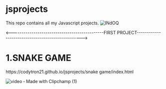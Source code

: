 # jsprojects
This repo contains all my Javascript projects.
![INdOQ](https://user-images.githubusercontent.com/62893559/133291808-58f8b310-ee8e-4e16-b132-9b32abe706bf.gif)

<----------------------------------------------FIRST PROJECT-------------------------------------------------->
<h1>   1.SNAKE GAME</h1>
https://codytron21.github.io/jsprojects/snake game/index.html


![video ‐ Made with Clipchamp (1)](https://user-images.githubusercontent.com/62893559/133301464-3f302921-38ec-41cd-b01a-5c90626d4735.gif)


